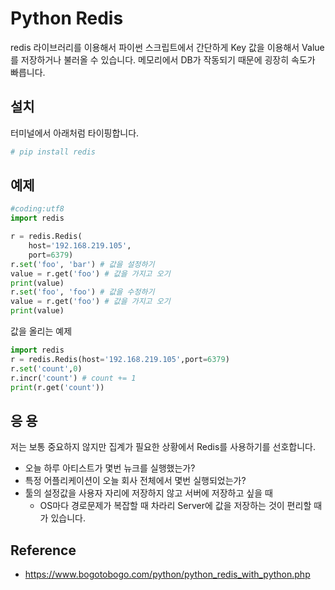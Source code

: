 # Python Redis
redis 라이브러리를 이용해서 파이썬 스크립트에서
간단하게 Key 값을 이용해서 Value 를 저장하거나 불러올 수 있습니다.
메모리에서 DB가 작동되기 때문에 굉장히 속도가 빠릅니다.

## 설치
터미널에서 아래처럼 타이핑합니다.

```bash
# pip install redis
```

## 예제
```python
#coding:utf8
import redis

r = redis.Redis(
    host='192.168.219.105',
    port=6379)
r.set('foo', 'bar') # 값을 설정하기
value = r.get('foo') # 값을 가지고 오기
print(value)
r.set('foo', 'foo') # 값을 수정하기
value = r.get('foo') # 값을 가지고 오기
print(value)
```

값을 올리는 예제
```python
import redis
r = redis.Redis(host='192.168.219.105',port=6379)
r.set('count',0)
r.incr('count') # count += 1
print(r.get('count'))
```

## 응 용
저는 보통 중요하지 않지만 집계가 필요한 상황에서 Redis를 사용하기를 선호합니다.

- 오늘 하루 아티스트가 몇번 뉴크를 실행했는가?
- 특정 어플리케이션이 오늘 회사 전체에서 몇번 실행되었는가?
- 툴의 설정값을 사용자 자리에 저장하지 않고 서버에 저장하고 싶을 때
    - OS마다 경로문제가 복잡할 때 차라리 Server에 값을 저장하는 것이 편리할 때가 있습니다.

## Reference
- https://www.bogotobogo.com/python/python_redis_with_python.php